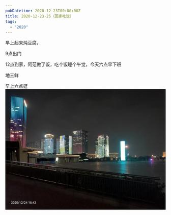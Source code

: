 ```yaml
---
pubDatetime: 2020-12-23T00:00:00Z
title: 2020-12-23-25（回家吃饭）
tags:
  - "2020"
---
```


早上起来炖豆腐，


9点出门


12点到家，阿范做了饭，吃个饭睡个午觉，今天六点早下班

地三鲜

早上六点逛![](../../img/6904315-2dc1ff8c92848cb0.jpg)

